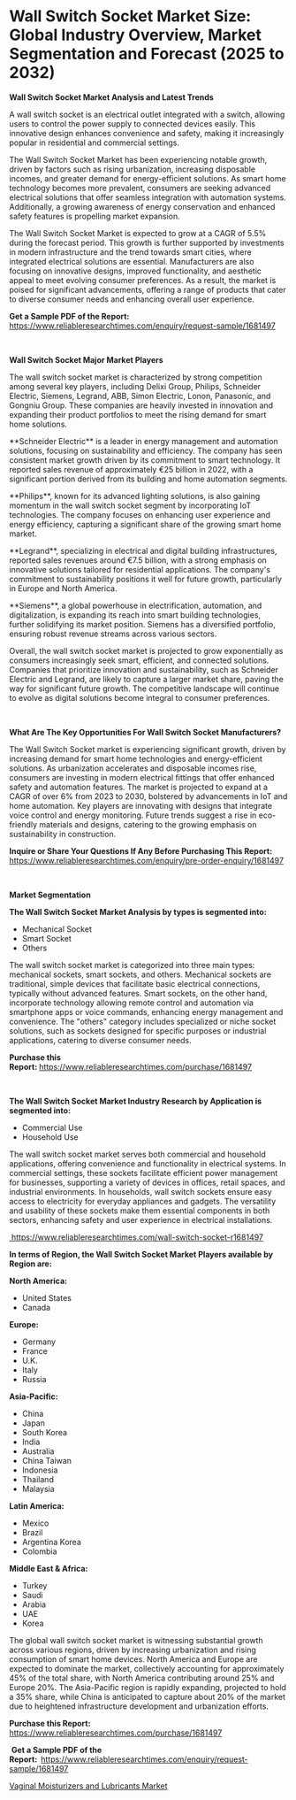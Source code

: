<p><h1>Wall Switch Socket Market Size: Global Industry Overview, Market Segmentation and Forecast (2025 to 2032)</h1></p><p><strong>Wall Switch Socket Market Analysis and Latest Trends</strong></p>
<p><p>A wall switch socket is an electrical outlet integrated with a switch, allowing users to control the power supply to connected devices easily. This innovative design enhances convenience and safety, making it increasingly popular in residential and commercial settings. </p><p>The Wall Switch Socket Market has been experiencing notable growth, driven by factors such as rising urbanization, increasing disposable incomes, and greater demand for energy-efficient solutions. As smart home technology becomes more prevalent, consumers are seeking advanced electrical solutions that offer seamless integration with automation systems. Additionally, a growing awareness of energy conservation and enhanced safety features is propelling market expansion.</p><p>The Wall Switch Socket Market is expected to grow at a CAGR of 5.5% during the forecast period. This growth is further supported by investments in modern infrastructure and the trend towards smart cities, where integrated electrical solutions are essential. Manufacturers are also focusing on innovative designs, improved functionality, and aesthetic appeal to meet evolving consumer preferences. As a result, the market is poised for significant advancements, offering a range of products that cater to diverse consumer needs and enhancing overall user experience.</p></p>
<p><strong>Get a Sample PDF of the Report:&nbsp;</strong> <a href="https://www.reliableresearchtimes.com/enquiry/request-sample/1681497?utm_campaign=2233&utm_medium=2&utm_source=Github&utm_content=ia&utm_term=04042025&utm_id=wall-switch-socket">https://www.reliableresearchtimes.com/enquiry/request-sample/1681497</a></p>
<p>&nbsp;</p>
<p><strong>Wall Switch Socket Major Market Players</strong></p>
<p><p>The wall switch socket market is characterized by strong competition among several key players, including Delixi Group, Philips, Schneider Electric, Siemens, Legrand, ABB, Simon Electric, Lonon, Panasonic, and Gongniu Group. These companies are heavily invested in innovation and expanding their product portfolios to meet the rising demand for smart home solutions.</p><p>**Schneider Electric** is a leader in energy management and automation solutions, focusing on sustainability and efficiency. The company has seen consistent market growth driven by its commitment to smart technology. It reported sales revenue of approximately €25 billion in 2022, with a significant portion derived from its building and home automation segments.</p><p>**Philips**, known for its advanced lighting solutions, is also gaining momentum in the wall switch socket segment by incorporating IoT technologies. The company focuses on enhancing user experience and energy efficiency, capturing a significant share of the growing smart home market.</p><p>**Legrand**, specializing in electrical and digital building infrastructures, reported sales revenues around €7.5 billion, with a strong emphasis on innovative solutions tailored for residential applications. The company's commitment to sustainability positions it well for future growth, particularly in Europe and North America.</p><p>**Siemens**, a global powerhouse in electrification, automation, and digitalization, is expanding its reach into smart building technologies, further solidifying its market position. Siemens has a diversified portfolio, ensuring robust revenue streams across various sectors.</p><p>Overall, the wall switch socket market is projected to grow exponentially as consumers increasingly seek smart, efficient, and connected solutions. Companies that prioritize innovation and sustainability, such as Schneider Electric and Legrand, are likely to capture a larger market share, paving the way for significant future growth. The competitive landscape will continue to evolve as digital solutions become integral to consumer preferences.</p></p>
<p>&nbsp;</p>
<p><strong>What Are The Key Opportunities For Wall Switch Socket Manufacturers?</strong></p>
<p><p>The Wall Switch Socket market is experiencing significant growth, driven by increasing demand for smart home technologies and energy-efficient solutions. As urbanization accelerates and disposable incomes rise, consumers are investing in modern electrical fittings that offer enhanced safety and automation features. The market is projected to expand at a CAGR of over 6% from 2023 to 2030, bolstered by advancements in IoT and home automation. Key players are innovating with designs that integrate voice control and energy monitoring. Future trends suggest a rise in eco-friendly materials and designs, catering to the growing emphasis on sustainability in construction.</p></p>
<p><strong>Inquire or Share Your Questions If Any Before Purchasing This Report:</strong> <a href="https://www.reliableresearchtimes.com/enquiry/pre-order-enquiry/1681497?utm_campaign=2233&utm_medium=2&utm_source=Github&utm_content=ia&utm_term=04042025&utm_id=wall-switch-socket">https://www.reliableresearchtimes.com/enquiry/pre-order-enquiry/1681497</a></p>
<p>&nbsp;</p>
<p><strong>Market Segmentation</strong></p>
<p><strong>The Wall Switch Socket Market Analysis by types is segmented into:</strong></p>
<p><ul><li>Mechanical Socket</li><li>Smart Socket</li><li>Others</li></ul></p>
<p><p>The wall switch socket market is categorized into three main types: mechanical sockets, smart sockets, and others. Mechanical sockets are traditional, simple devices that facilitate basic electrical connections, typically without advanced features. Smart sockets, on the other hand, incorporate technology allowing remote control and automation via smartphone apps or voice commands, enhancing energy management and convenience. The "others" category includes specialized or niche socket solutions, such as sockets designed for specific purposes or industrial applications, catering to diverse consumer needs.</p></p>
<p><strong>Purchase this Report:&nbsp;</strong><a href="https://www.reliableresearchtimes.com/purchase/1681497?utm_campaign=2233&utm_medium=2&utm_source=Github&utm_content=ia&utm_term=04042025&utm_id=wall-switch-socket">https://www.reliableresearchtimes.com/purchase/1681497</a></p>
<p>&nbsp;</p>
<p><strong>The Wall Switch Socket Market Industry Research by Application is segmented into:</strong></p>
<p><ul><li>Commercial Use</li><li>Household Use</li></ul></p>
<p><p>The wall switch socket market serves both commercial and household applications, offering convenience and functionality in electrical systems. In commercial settings, these sockets facilitate efficient power management for businesses, supporting a variety of devices in offices, retail spaces, and industrial environments. In households, wall switch sockets ensure easy access to electricity for everyday appliances and gadgets. The versatility and usability of these sockets make them essential components in both sectors, enhancing safety and user experience in electrical installations.</p></p>
<p><a href="https://www.reliableresearchtimes.com/wall-switch-socket-r1681497?utm_campaign=2233&utm_medium=2&utm_source=Github&utm_content=ia&utm_term=04042025&utm_id=wall-switch-socket">&nbsp;https://www.reliableresearchtimes.com/wall-switch-socket-r1681497</a></p>
<p><strong>In terms of Region, the Wall Switch Socket Market Players available by Region are:</strong></p>
<p>
    <p> <strong> North America: </strong>
        <ul>
            <li>United States</li>
            <li>Canada</li>
        </ul>
        </p> 
    <p> <strong> Europe: </strong>
        <ul>
            <li>Germany</li>
            <li>France</li>
            <li>U.K.</li>
            <li>Italy</li>
            <li>Russia</li>
        </ul>
        </p> 
    <p> <strong> Asia-Pacific: </strong>
        <ul>
            <li>China</li>
            <li>Japan</li>
            <li>South Korea</li>
            <li>India</li>
            <li>Australia</li>
            <li>China Taiwan</li>
            <li>Indonesia</li>
            <li>Thailand</li>
            <li>Malaysia</li>
        </ul>
        </p> 
    <p> <strong> Latin America: </strong>
        <ul>
            <li>Mexico</li>
            <li>Brazil</li>
            <li>Argentina Korea</li>
            <li>Colombia</li>
        </ul>
        </p> 
    <p> <strong> Middle East & Africa: </strong>
        <ul>
            <li>Turkey</li>
            <li>Saudi</li>
            <li>Arabia</li>
            <li>UAE</li>
            <li>Korea</li>
        </ul>
    </p>
    </p>
<p><p>The global wall switch socket market is witnessing substantial growth across various regions, driven by increasing urbanization and rising consumption of smart home devices. North America and Europe are expected to dominate the market, collectively accounting for approximately 45% of the total share, with North America contributing around 25% and Europe 20%. The Asia-Pacific region is rapidly expanding, projected to hold a 35% share, while China is anticipated to capture about 20% of the market due to heightened infrastructure development and urbanization efforts.</p></p>
<p><strong>Purchase this Report: </strong><a href="https://www.reliableresearchtimes.com/purchase/1681497?utm_campaign=2233&utm_medium=2&utm_source=Github&utm_content=ia&utm_term=04042025&utm_id=wall-switch-socket">https://www.reliableresearchtimes.com/purchase/1681497</a></p>
<p>&nbsp;<strong>Get a Sample PDF of the Report:&nbsp;&nbsp;</strong><a href="https://www.reliableresearchtimes.com/enquiry/request-sample/1681497?utm_campaign=2233&utm_medium=2&utm_source=Github&utm_content=ia&utm_term=04042025&utm_id=wall-switch-socket">https://www.reliableresearchtimes.com/enquiry/request-sample/1681497</a></p>
<p><strong></strong></p>
<p><p><a href="https://github.com/NarcisoFerry/Market-Research-Report-List-2/blob/main/vaginal-moisturizers-and-lubricants-market.md?utm_campaign=2233&utm_medium=2&utm_source=Github&utm_content=ia&utm_term=04042025&utm_id=wall-switch-socket">Vaginal Moisturizers and Lubricants Market</a></p></p>